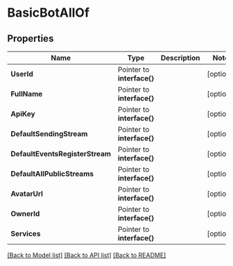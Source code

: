 # BasicBotAllOf

## Properties

Name | Type | Description | Notes
------------ | ------------- | ------------- | -------------
**UserId** | Pointer to **interface{}** |  | [optional] 
**FullName** | Pointer to **interface{}** |  | [optional] 
**ApiKey** | Pointer to **interface{}** |  | [optional] 
**DefaultSendingStream** | Pointer to **interface{}** |  | [optional] 
**DefaultEventsRegisterStream** | Pointer to **interface{}** |  | [optional] 
**DefaultAllPublicStreams** | Pointer to **interface{}** |  | [optional] 
**AvatarUrl** | Pointer to **interface{}** |  | [optional] 
**OwnerId** | Pointer to **interface{}** |  | [optional] 
**Services** | Pointer to **interface{}** |  | [optional] 

[[Back to Model list]](../README.md#documentation-for-models) [[Back to API list]](../README.md#documentation-for-api-endpoints) [[Back to README]](../README.md)


